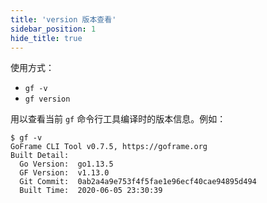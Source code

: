 ```yaml
---
title: 'version 版本查看'
sidebar_position: 1
hide_title: true
---
```


使用方式：

- `gf -v`
- `gf version`

用以查看当前 `gf` 命令行工具编译时的版本信息。例如：

``` undefined
$ gf -v
GoFrame CLI Tool v0.7.5, https://goframe.org
Built Detail:
  Go Version:  go1.13.5
  GF Version:  v1.13.0
  Git Commit:  0ab2a4a9e753f4f5fae1e96ecf40cae94895d494
  Built Time:  2020-06-05 23:30:39
```